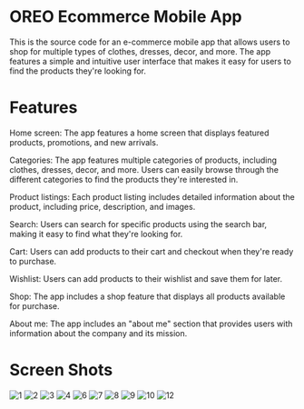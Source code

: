# OREO Ecommerce Mobile App
This is the source code for an e-commerce mobile app that allows users to shop for multiple types of clothes, dresses, decor, and more. The app features a simple and intuitive user interface that makes it easy for users to find the products they're looking for.

# Features
Home screen: The app features a home screen that displays featured products, promotions, and new arrivals.

Categories: The app features multiple categories of products, including clothes, dresses, decor, and more. Users can easily browse through the different categories to find the products they're interested in.

Product listings: Each product listing includes detailed information about the product, including price, description, and images.

Search: Users can search for specific products using the search bar, making it easy to find what they're looking for.

Cart: Users can add products to their cart and checkout when they're ready to purchase.

Wishlist: Users can add products to their wishlist and save them for later.

Shop: The app includes a shop feature that displays all products available for purchase.

About me: The app includes an "about me" section that provides users with information about the company and its mission.



# Screen Shots

![1](https://user-images.githubusercontent.com/121944629/221527026-e978b733-7271-425a-bde3-a85315c830ed.png)
![2](https://user-images.githubusercontent.com/121944629/221527035-20bd8f71-fd26-489f-8764-eee4cc01cc1e.png)
![3](https://user-images.githubusercontent.com/121944629/221527047-fc95ce35-975e-4aa4-ac87-e6173d0031eb.png)
![4](https://user-images.githubusercontent.com/121944629/221527058-093f0a0f-1b4f-4daa-9675-5e023581cd4e.png)
![6](https://user-images.githubusercontent.com/121944629/221527072-df11ebc2-d4fa-4124-a4e3-b0c9b6256f0a.png)
![7](https://user-images.githubusercontent.com/121944629/221527091-eec683af-aba2-46e1-90d0-2b9292a63c98.png)
![8](https://user-images.githubusercontent.com/121944629/221527116-d0407bc3-2218-45f3-87ac-80dd9c5b739c.png)
![9](https://user-images.githubusercontent.com/121944629/221527135-479f7452-869f-4e8f-8ef8-593f651e100c.png)
![10](https://user-images.githubusercontent.com/121944629/221527145-0c7a284a-21fd-43b3-b0e7-f5ca456a1832.png)
![12](https://user-images.githubusercontent.com/121944629/221527153-bc78639d-1a5b-4108-ac8a-081edc0b2641.png)
